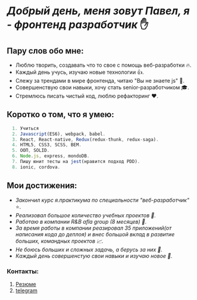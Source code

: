 # _Добрый день, меня зовут Павел, я - фронтенд разработчик_ :raised_hand:
## Пару слов обо мне:
* Люблю творить, создавать что то свое с помощь веб-разработки :fire:.
*    Каждый день учусь, изучаю новые технологии :+1:.
*    Cлежу за трендами в  мире фронтенда, читаю "Вы не знаете js" :notebook:.
*    Совершенствую свои навыки, хочу стать senior-разработчиком :mortar_board:.
*    Стремлюсь писать чистый код, люблю рефакторинг :heart:.
####
## Коротко о том, что я умею:
``` javascript
  1. Учиться
  2. Javascript(ES6), webpack, babel.
  3. React, React-native, Redux(redux-thunk, redux-saga).
  4. HTML5, CSS3, SCSS, BEM.
  5. ООП, SOLID.
  6. Node.js, express, mondoDB.
  7. Пишу юнит тесты на jest(нравится подход PDD).
  8. ionic, cordova.
```
## Мои достижения: 
* _Закончил курс я.практикума по специальности "веб-разработчик"_ :star:.
* _Реализовал большое количество учебных проектов :thought_balloon:._
* _Работаю в компании R&B afla group (8 месяцев) :briefcase:._
* _За время работы в компании реазировал 35 приложений(от написания кода до деплоя) и внес большой вклад в развитие больших, командных проектов :chart_with_upwards_trend:._
* _Не боюсь больших и сложных задачь, а берусь за них :punch:._
* _Каждый день совершенстую свои навыки и изучаю новое :calendar:._
### Контакты:
1. [Резюме](https://spb.hh.ru/resume/c830cea6ff083e8f270039ed1f33594a6c7663)
2. [telegram](http://t.me/pa_p_v)

